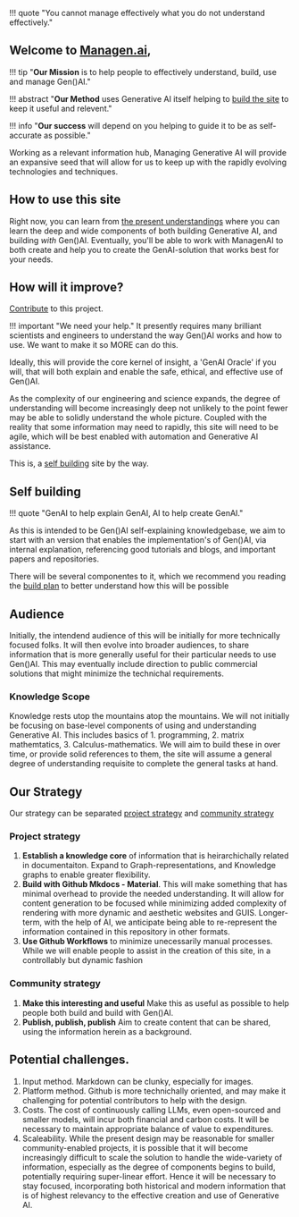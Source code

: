 
!!! quote "You cannot manage effectively what you do not understand effectively."

## Welcome to [Managen.ai](https://www.managen.ai),

!!! tip "**Our Mission** is to help people to effectively understand, build, use and manage Gen()AI."

!!! abstract "**Our Method** uses Generative AI itself helping to [build the site](#self-building) to keep it useful and relevent."

!!! info "**Our success** will depend on you helping to guide it to be as self-accurate as possible."

Working as a relevant information hub, Managing Generative AI will provide an expansive seed that will allow for us to keep up with the rapidly evolving technologies and techniques.

## How to use this site

Right now, you can learn from [the present understandings](../Understanding/index.md) where you can learn the deep and wide components of both building Generative AI, and building _with_ Gen()AI. Eventually, you'll be able to work with ManagenAI to both create and help you to create the GenAI-solution that works best for your needs.

## How will it improve?
[Contribute](./contributing.md) to this project.

!!! important "We need your help."
    It presently requires many brilliant scientists and engineers to understand the way Gen()AI works and how to use. We want to make it so MORE can do this.

Ideally, this will provide the core kernel of insight, a 'GenAI Oracle' if you will, that will both explain and enable the safe, ethical,  and effective use of Gen()AI.

As the complexity of our engineering and science expands, the degree of understanding will become increasingly deep not unlikely to the point fewer may be able to solidly understand the whole picture. Coupled with the reality that some information may need to rapidly, this site will need to be agile, which will be best enabled with automation and Generative AI assistance.

This is, a [self building](#self-building) site by the way.

## Self building

!!! quote "GenAI to help explain GenAI, AI to help create GenAI."

As this is intended to be Gen()AI self-explaining knowledgebase, we aim to start with an version that enables the implementation's of Gen()AI, via internal explanation, referencing good tutorials and blogs, and important papers and repositories.

There will be several componentes to it, which we recommend you reading the [build plan](./build_plan.md) to better understand how this will be possible


## Audience

Initially, the intendend audience of this will be initially for more technically focused folks. It will then evolve into broader audiences, to share information that is more generally useful for their particular needs to use Gen()AI. This may eventually include direction to public commercial solutions that might minimize the technichal requirements.

### Knowledge Scope

Knowledge rests utop the mountains atop the mountains. We will not initially be focusing on base-level components of using and understanding Generative AI. This includes basics of 1. programming, 2. matrix mathemtatics, 3. Calculus-mathematics. We will aim to build these in over time, or provide solid references to them, the site will assume a general degree of understanding requisite to complete the general tasks at hand.

## Our Strategy

Our strategy can be separated [project strategy](#project_strategy) and [community strategy](#community_strategy)


### Project strategy

1. **Establish a knowledge core** of information that is heirarchichally related in documentaiton. Expand to Graph-representations, and Knowledge graphs to enable greater flexibility.
1. **Build with Github Mkdocs - Material**. This will make something that has minimal overhead to provide the needed understanding. It will allow for content generation to be focused while minimizing added complexity of rendering with more dynamic and aesthetic websites and GUIS. Longer-term, with the help of AI, we anticipate being able to re-represent the information contained in this repository in other formats.
1. **Use Github Workflows** to minimize unecessarily manual processes. While we will enable people to assist in the creation of this site, in a controllably but dynamic fashion

### Community strategy

1. **Make this interesting and useful** Make this as useful as possible to help people both build and build with Gen()AI.
1. **Publish, publish, publish** Aim to create content that can be shared, using the information herein as a background.

## Potential challenges.

1. Input method. Markdown can be clunky, especially for images.
1. Platform method. Github is more technichally oriented, and may make it challenging for potential contributors to help with the design.
1. Costs. The cost of continuously calling LLMs, even open-sourced and smaller models, will incur both financial and carbon costs. It will be necessary to maintain appropriate balance of value to expenditures.
1. Scaleability. While the present design may be reasonable for smaller community-enabled projects, it is possible that it will become increasingly difficult to scale the solution to handle the wide-variety of information, especially as the degree of components begins to build, potentially requiring super-linear effort. Hence it will be necessary to stay focused, incorporating both historical and modern information that is of highest relevancy to the effective creation and use of Generative AI.
